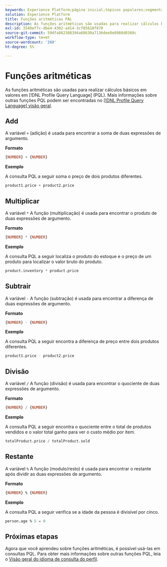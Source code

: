 ```yaml
---
keywords: Experience Platform;página inicial;tópicos populares;segmentação;Segmentação;Serviço de segmentação;pql;PQL;Idioma de consulta de perfil;funções aritméticas;aritmético;
solution: Experience Platform
title: Funções aritméticas PAL
description: As funções aritméticas são usadas para realizar cálculos básicos em valores na Linguagem de consulta de perfil (PQL).
exl-id: 3540ef7c-dbe4-4302-a414-3cf85618f870
source-git-commit: 59dfa862388394a68630a7136dee8e8988d0368c
workflow-type: tm+mt
source-wordcount: '260'
ht-degree: 5%

---
```


# Funções aritméticas

As funções aritméticas são usadas para realizar cálculos básicos em valores em [!DNL Profile Query Language] (PQL). Mais informações sobre outras funções PQL podem ser encontradas no [[!DNL Profile Query Language] visão geral](./overview.md).

## Add

A variável `+` (adição) é usada para encontrar a soma de duas expressões de argumento.

**Formato**

```sql
{NUMBER} + {NUMBER}
```

**Exemplo**

A consulta PQL a seguir soma o preço de dois produtos diferentes.

```sql
product1.price + product2.price
```

## Multiplicar

A variável `*` A função (multiplicação) é usada para encontrar o produto de duas expressões de argumento.

**Formato**

```sql
{NUMBER} * {NUMBER}
```

**Exemplo**

A consulta PQL a seguir localiza o produto do estoque e o preço de um produto para localizar o valor bruto do produto.

```sql
product.inventory * product.price
```

## Subtrair

A variável `-` A função (subtração) é usada para encontrar a diferença de duas expressões de argumento.

**Formato**

```sql
{NUMBER} - {NUMBER}
```

**Exemplo**

A consulta PQL a seguir encontra a diferença de preço entre dois produtos diferentes.

```sql
product1.price - product2.price
```

## Divisão

A variável `/` A função (divisão) é usada para encontrar o quociente de duas expressões de argumento.

**Formato**

```sql
{NUMBER} / {NUMBER}
```

**Exemplo**

A consulta PQL a seguir encontra o quociente entre o total de produtos vendidos e o valor total ganho para ver o custo médio por item.

```sql
totalProduct.price / totalProduct.sold
```

## Restante

A variável `%` A função (modulo/resto) é usada para encontrar o restante após dividir as duas expressões de argumento.

**Formato**

```sql
{NUMBER} % {NUMBER}
```

**Exemplo**

A consulta PQL a seguir verifica se a idade da pessoa é divisível por cinco.

```sql
person.age % 5 = 0
```

## Próximas etapas

Agora que você aprendeu sobre funções aritméticas, é possível usá-las em consultas PQL. Para obter mais informações sobre outras funções PQL, leia o [Visão geral do idioma de consulta do perfil](./overview.md).
